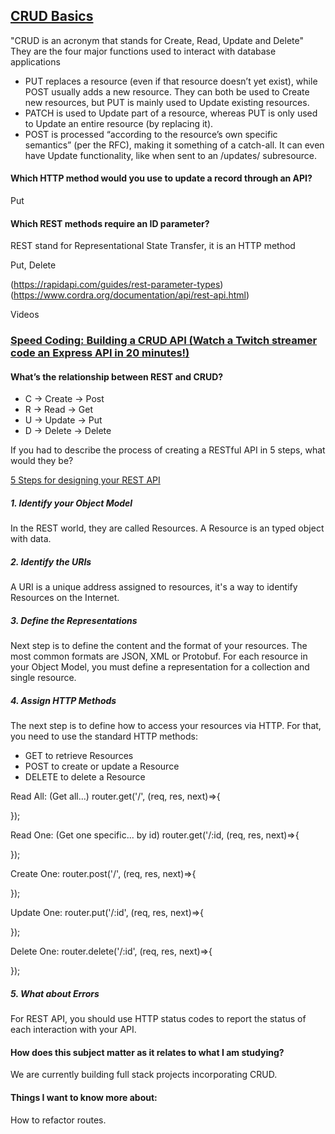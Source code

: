 ## [CRUD Basics](https://medium.com/geekculture/crud-operations-explained-2a44096e9c88)


"CRUD is an acronym that stands for Create, Read, Update and Delete"
They are the four major functions used to interact with database applications

* PUT replaces a resource (even if that resource doesn’t yet exist), while POST usually adds a new resource. They can both be used to Create new resources, but PUT is mainly used to Update existing resources.
* PATCH is used to Update part of a resource, whereas PUT is only used to Update an entire resource (by replacing it).
* POST is processed “according to the resource’s own specific semantics” (per the RFC), making it something of a catch-all. It can even have Update functionality, like when sent to an /updates/ subresource.




#### Which HTTP method would you use to update a record through an API?

Put

#### Which REST methods require an ID parameter?
 REST stand for Representational State Transfer, it is an HTTP method

 Put, Delete


(https://rapidapi.com/guides/rest-parameter-types)
 (https://www.cordra.org/documentation/api/rest-api.html)


Videos
### [Speed Coding: Building a CRUD API (Watch a Twitch streamer code an Express API in 20 minutes!)](https://www.youtube.com/watch?v=EzNcBhSv1Wo)

#### What’s the relationship between REST and CRUD?

* C -> Create -> Post
* R -> Read  -> Get
* U -> Update -> Put
* D -> Delete -> Delete


If you had to describe the process of creating a RESTful API in 5 steps, what would they be?

[5 Steps for designing your REST API](https://www.wutsi.com/read/246/5-steps-for-designing-your-rest-apis)

##### 1. Identify your Object Model
In the REST world, they are called Resources. A Resource is an typed object with data. 
##### 2. Identify the URIs
A URI is a unique address assigned to resources, it's a way to identify Resources on the Internet.  
##### 3. Define the Representations
Next step is to define the content and the format of your resources. The most common formats are JSON, XML or Protobuf. For each resource in your Object Model, you must define a representation for a collection and single resource.
##### 4. Assign HTTP Methods
The next step is to define how to access your resources via HTTP. For that, you need to use the standard HTTP methods:

* GET to retrieve Resources
* POST to create or update a Resource
* DELETE to delete a Resource

Read All: (Get all...)
 router.get('/', (req, res, next)=>{

 });

 Read One: (Get one specific... by id)
 router.get('/:id, (req, res, next)=>{

 });

Create One:
 router.post('/', (req, res, next)=>{

 });

 Update One:
router.put('/:id', (req, res, next)=>{

});

 Delete One:
router.delete('/:id', (req, res, next)=>{

});

##### 5. What about Errors

For REST API, you should use HTTP status codes to report the status of each interaction with your API.  

#### How does this subject matter as it relates to what I am studying?
We are currently building full stack projects incorporating CRUD. 


#### Things I want to know more about:
How to refactor routes.  